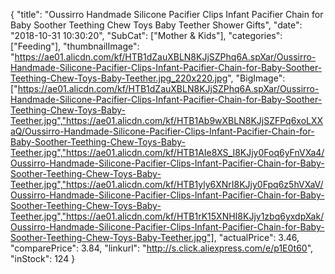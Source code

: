 {
	"title": "Oussirro Handmade Silicone Pacifier Clips Infant Pacifier Chain for Baby Soother Teething Chew Toys Baby Teether Shower Gifts",
	"date": "2018-10-31 10:30:20",
	"SubCat": ["Mother & Kids"],
	"categories": ["Feeding"],
	"thumbnailImage": "https://ae01.alicdn.com/kf/HTB1dZauXBLN8KJjSZPhq6A.spXar/Oussirro-Handmade-Silicone-Pacifier-Clips-Infant-Pacifier-Chain-for-Baby-Soother-Teething-Chew-Toys-Baby-Teether.jpg_220x220.jpg",
	"BigImage": ["https://ae01.alicdn.com/kf/HTB1dZauXBLN8KJjSZPhq6A.spXar/Oussirro-Handmade-Silicone-Pacifier-Clips-Infant-Pacifier-Chain-for-Baby-Soother-Teething-Chew-Toys-Baby-Teether.jpg","https://ae01.alicdn.com/kf/HTB1Ab9wXBLN8KJjSZFPq6xoLXXaQ/Oussirro-Handmade-Silicone-Pacifier-Clips-Infant-Pacifier-Chain-for-Baby-Soother-Teething-Chew-Toys-Baby-Teether.jpg","https://ae01.alicdn.com/kf/HTB1AIe8XS_I8KJjy0Foq6yFnVXa4/Oussirro-Handmade-Silicone-Pacifier-Clips-Infant-Pacifier-Chain-for-Baby-Soother-Teething-Chew-Toys-Baby-Teether.jpg","https://ae01.alicdn.com/kf/HTB1yly6XNrI8KJjy0Fpq6z5hVXaV/Oussirro-Handmade-Silicone-Pacifier-Clips-Infant-Pacifier-Chain-for-Baby-Soother-Teething-Chew-Toys-Baby-Teether.jpg","https://ae01.alicdn.com/kf/HTB1rK15XNHI8KJjy1zbq6yxdpXak/Oussirro-Handmade-Silicone-Pacifier-Clips-Infant-Pacifier-Chain-for-Baby-Soother-Teething-Chew-Toys-Baby-Teether.jpg"],
	"actualPrice": 3.46,
	"comparePrice": 3.84,
	"linkurl": "http://s.click.aliexpress.com/e/p1E0t60",
	"inStock": 124
}
